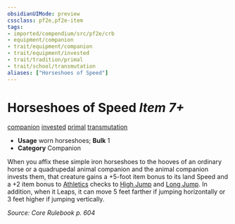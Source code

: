 ```yaml
---
obsidianUIMode: preview
cssclass: pf2e,pf2e-item
tags:
- imported/compendium/src/pf2e/crb
- equipment/companion
- trait/equipment/companion
- trait/equipment/invested
- trait/tradition/primal
- trait/school/transmutation
aliases: ["Horseshoes of Speed"]
---
```

# Horseshoes of Speed *Item 7+*  
[companion](companion.md)  [invested](invested.md)  [primal](primal.md)  [transmutation](transmutation.md)  

- **Usage** worn horseshoes; **Bulk** 1
- **Category** Companion

When you affix these simple iron horseshoes to the hooves of an ordinary horse or a quadrupedal animal companion and the animal companion invests them, that creature gains a +5-foot item bonus to its land Speed and a +2 item bonus to [Athletics](../../skills.md#Athletics) checks to [High Jump](high-jump.md) and [Long Jump](long-jump.md). In addition, when it Leaps, it can move 5 feet farther if jumping horizontally or 3 feet higher if jumping vertically.

*Source: Core Rulebook p. 604*